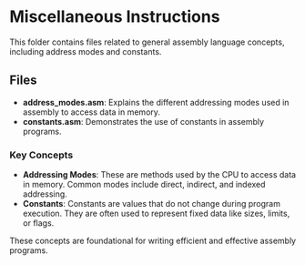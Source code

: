 # Miscellaneous Instructions

This folder contains files related to general assembly language concepts, including address modes and constants.

## Files

- **address_modes.asm**: Explains the different addressing modes used in assembly to access data in memory.
- **constants.asm**: Demonstrates the use of constants in assembly programs.

### Key Concepts

- **Addressing Modes**: These are methods used by the CPU to access data in memory. Common modes include direct, indirect, and indexed addressing.
- **Constants**: Constants are values that do not change during program execution. They are often used to represent fixed data like sizes, limits, or flags.

These concepts are foundational for writing efficient and effective assembly programs.
